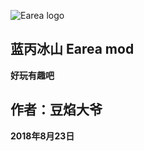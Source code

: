 ![Earea logo](https://note.youdao.com/yws/api/personal/file/FF222EC5FE984FD69CB0F8A07D3FAC42?method=download&shareKey=3d93062ac327f8b15bdcfa229e9b9ea8)
## 蓝丙冰山 Earea mod
**好玩有趣吧**

## 作者：豆焰大爷
**2018年8月23日**
